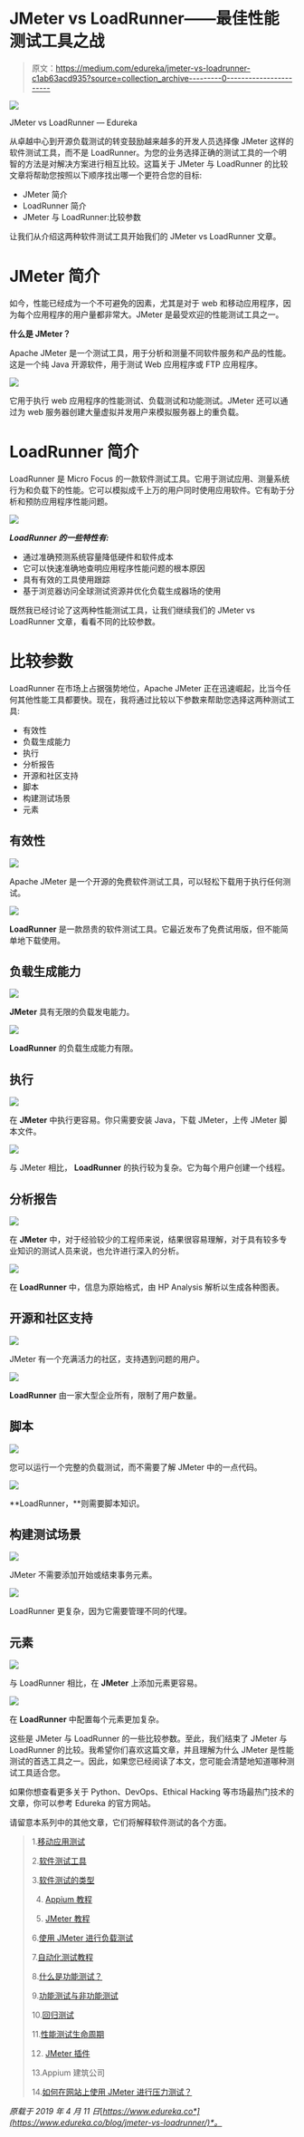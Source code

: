 # JMeter vs LoadRunner——最佳性能测试工具之战

> 原文：<https://medium.com/edureka/jmeter-vs-loadrunner-c1ab63acd935?source=collection_archive---------0----------------------->

![](img/bcfcbfba28aea0c2ad6d1f416b389f38.png)

JMeter vs LoadRunner — Edureka

从卓越中心到开源负载测试的转变鼓励越来越多的开发人员选择像 JMeter 这样的软件测试工具，而不是 LoadRunner。为您的业务选择正确的测试工具的一个明智的方法是对解决方案进行相互比较。这篇关于 JMeter 与 LoadRunner 的比较文章将帮助您按照以下顺序找出哪一个更符合您的目标:

*   JMeter 简介
*   LoadRunner 简介
*   JMeter 与 LoadRunner:比较参数

让我们从介绍这两种软件测试工具开始我们的 JMeter vs LoadRunner 文章。

# JMeter 简介

如今，性能已经成为一个不可避免的因素，尤其是对于 web 和移动应用程序，因为每个应用程序的用户量都非常大。JMeter 是最受欢迎的性能测试工具之一。

**什么是 JMeter？**

Apache JMeter 是一个测试工具，用于分析和测量不同软件服务和产品的性能。这是一个纯 Java 开源软件，用于测试 Web 应用程序或 FTP 应用程序。

![](img/a18937ff7463424361f635613df94734.png)

它用于执行 web 应用程序的性能测试、负载测试和功能测试。JMeter 还可以通过为 web 服务器创建大量虚拟并发用户来模拟服务器上的重负载。

# LoadRunner 简介

LoadRunner 是 Micro Focus 的一款软件测试工具。它用于测试应用、测量系统行为和负载下的性能。它可以模拟成千上万的用户同时使用应用软件。它有助于分析和预防应用程序性能问题。

![](img/830020873d3426a056cd0d739e084dac.png)

***LoadRunner 的一些特性有:***

*   通过准确预测系统容量降低硬件和软件成本
*   它可以快速准确地查明应用程序性能问题的根本原因
*   具有有效的工具使用跟踪
*   基于浏览器访问全球测试资源并优化负载生成器场的使用

既然我已经讨论了这两种性能测试工具，让我们继续我们的 JMeter vs LoadRunner 文章，看看不同的比较参数。

# 比较参数

LoadRunner 在市场上占据强势地位，Apache JMeter 正在迅速崛起，比当今任何其他性能工具都要快。现在，我将通过比较以下参数来帮助您选择这两种测试工具:

*   有效性
*   负载生成能力
*   执行
*   分析报告
*   开源和社区支持
*   脚本
*   构建测试场景
*   元素

## 有效性

![](img/addec8e78f179d31bee55ff3ff4f789b.png)

Apache JMeter 是一个开源的免费软件测试工具，可以轻松下载用于执行任何测试。

![](img/f755e773fe89ebe1483d238eb35c59ad.png)

**LoadRunner** 是一款昂贵的软件测试工具。它最近发布了免费试用版，但不能简单地下载使用。

## 负载生成能力

![](img/e5ed122172b7e06720764cc47c560cd0.png)

**JMeter** 具有无限的负载发电能力。

![](img/155e93e095075e77871bd272755c0672.png)

**LoadRunner** 的负载生成能力有限。

## 执行

![](img/f4f4e94bf0ca459d05be5f5b17aae6af.png)

在 **JMeter** 中执行更容易。你只需要安装 Java，下载 JMeter，上传 JMeter 脚本文件。

![](img/110db02ba1518d77da123b9955c4653a.png)

与 JMeter 相比， **LoadRunner** 的执行较为复杂。它为每个用户创建一个线程。

## 分析报告

![](img/5192d00185f98b78ade12319b520831f.png)

在 **JMeter** 中，对于经验较少的工程师来说，结果很容易理解，对于具有较多专业知识的测试人员来说，也允许进行深入的分析。

![](img/351c387fe0b8093abb13a789aa092807.png)

在 **LoadRunner** 中，信息为原始格式，由 HP Analysis 解析以生成各种图表。

## 开源和社区支持

![](img/3d18aed92311b99a2e5f7d71891cff2f.png)

JMeter 有一个充满活力的社区，支持遇到问题的用户。

![](img/593a42db7a92d5f2972ed9a1dcac870d.png)

**LoadRunner** 由一家大型企业所有，限制了用户数量。

## 脚本

![](img/73a529a2654882b69bd3b4eca582e3f0.png)

您可以运行一个完整的负载测试，而不需要了解 JMeter 中的一点代码。

![](img/df71ca230ae980487cadd401218a46f0.png)

**LoadRunner，**则需要脚本知识。

## 构建测试场景

![](img/9497f9bc24d7613d67a498fb7cf3df80.png)

JMeter 不需要添加开始或结束事务元素。

![](img/3384039af9f06334a7cfc9e33ec3ac8b.png)

LoadRunner 更复杂，因为它需要管理不同的代理。

## 元素

![](img/c05a5449d3e645b039c04a8e98c66e39.png)

与 LoadRunner 相比，在 **JMeter** 上添加元素更容易。

![](img/a76788e6f24c887c52b34bf324f7eacf.png)

在 **LoadRunner** 中配置每个元素更加复杂。

这些是 JMeter 与 LoadRunner 的一些比较参数。至此，我们结束了 JMeter 与 LoadRunner 的比较。我希望你们喜欢这篇文章，并且理解为什么 JMeter 是性能测试的首选工具之一。因此，如果您已经阅读了本文，您可能会清楚地知道哪种测试工具适合您。

如果你想查看更多关于 Python、DevOps、Ethical Hacking 等市场最热门技术的文章，你可以参考 Edureka 的官方网站。

请留意本系列中的其他文章，它们将解释软件测试的各个方面。

> 1.[移动应用测试](/edureka/mobile-application-testing-51140ebe4a87)
> 
> 2.[软件测试工具](/edureka/software-testing-tools-ebd9ebac6f29)
> 
> 3.[软件测试的类型](/edureka/types-of-software-testing-d7aa29090b5b)
> 
> 4. [Appium 教程](/edureka/appium-tutorial-28e604aebeb)
> 
> 5. [JMeter 教程](/edureka/jmeter-tutorial-774856163ee9)
> 
> 6.[使用 JMeter 进行负载测试](/edureka/load-testing-using-jmeter-3da837c11a02)
> 
> 7.[自动化测试教程](/edureka/automation-testing-tutorial-157d269e60db)
> 
> 8.[什么是功能测试？](/edureka/what-is-functional-testing-complete-guide-to-automation-tools-183e42ad517a)
> 
> 9.[功能测试与非功能测试](/edureka/functional-testing-vs-non-functional-testing-a08bc732fbdd)
> 
> 10.[回归测试](/edureka/regression-testing-b913b7064824)
> 
> 11.[性能测试生命周期](/edureka/performance-testing-life-cycle-d4242d39a5aa)
> 
> 12. [JMeter 插件](/edureka/jmeter-plugins-1bceec7f6226)
> 
> 13.Appium 建筑公司
> 
> 14.[如何在网站上使用 JMeter 进行压力测试？](/edureka/stress-testing-using-jmeter-e6b3c64299d0)

*原载于 2019 年 4 月 11 日*[*https://www.edureka.co*](https://www.edureka.co/blog/jmeter-vs-loadrunner/)*。*